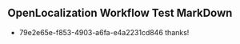 ## OpenLocalization Workflow Test MarkDown
* 79e2e65e-f853-4903-a6fa-e4a2231cd846 thanks!

<!--HONumber=Aug16_HO1-->


